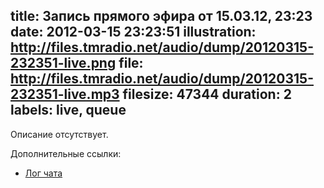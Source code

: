 title: Запись прямого эфира от 15.03.12, 23:23
date: 2012-03-15 23:23:51
illustration: http://files.tmradio.net/audio/dump/20120315-232351-live.png
file: http://files.tmradio.net/audio/dump/20120315-232351-live.mp3
filesize: 47344
duration: 2
labels: live, queue
---
Описание отсутствует.

Дополнительные ссылки:

- [Лог чата](http://files.tmradio.net/audio/dump/20120315-232351-live.log)
